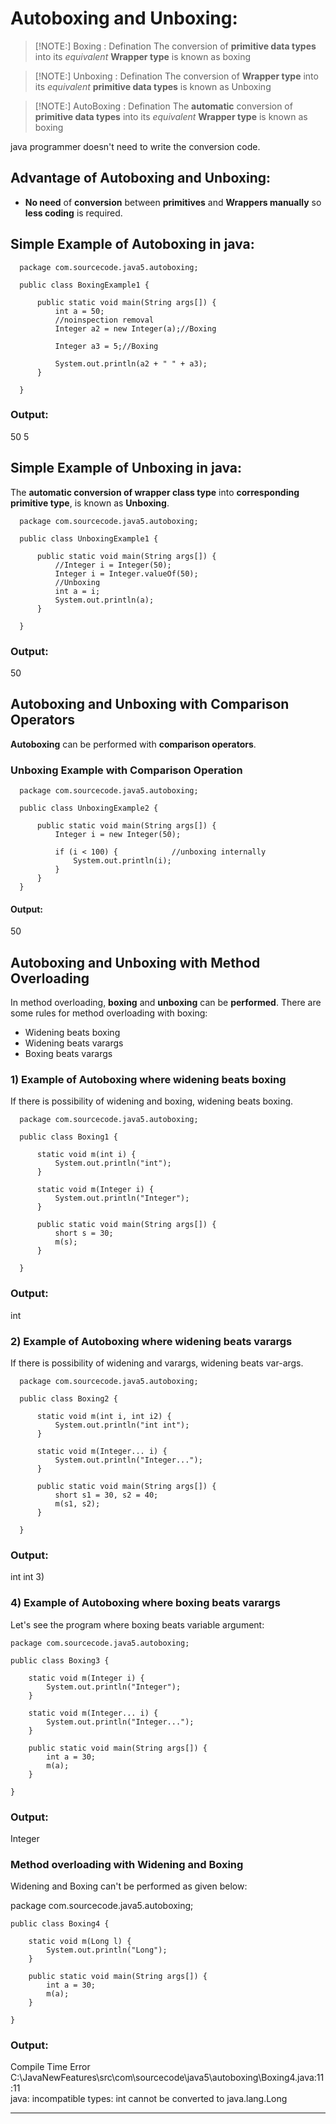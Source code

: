 # Autoboxing and Unboxing:


>[!NOTE:]
> Boxing : Defination
>The conversion of **primitive data types** into its _equivalent_ **Wrapper type** is known as boxing


>[!NOTE:]
> Unboxing : Defination
>The conversion of **Wrapper type** into its _equivalent_ **primitive data types** is known as Unboxing



>[!NOTE:]
> AutoBoxing : Defination
>The **automatic** conversion of **primitive data types** into its _equivalent_ **Wrapper type** is known as boxing

 java programmer doesn't need to write the conversion code.

## Advantage of Autoboxing and Unboxing:
* **No need** of **conversion** between **primitives** and **Wrappers manually** so **less coding** is required.

## Simple Example of Autoboxing in java:

      package com.sourcecode.java5.autoboxing;
      
      public class BoxingExample1 {
      
          public static void main(String args[]) {
              int a = 50;
              //noinspection removal
              Integer a2 = new Integer(a);//Boxing
      
              Integer a3 = 5;//Boxing
      
              System.out.println(a2 + " " + a3);
          }
      
      }


### Output:
50 5

## Simple Example of Unboxing in java:

The **automatic conversion of wrapper class type** into **corresponding primitive type**, is known as **Unboxing**. 
      
      package com.sourcecode.java5.autoboxing;
      
      public class UnboxingExample1 {
      
          public static void main(String args[]) {
              //Integer i = Integer(50);
              Integer i = Integer.valueOf(50);
              //Unboxing
              int a = i;
              System.out.println(a);
          }
      
      }


### Output:
50

## Autoboxing and Unboxing with **Comparison Operators**
**Autoboxing** can be performed with **comparison operators**. 

### Unboxing Example with Comparison Operation
      package com.sourcecode.java5.autoboxing;
      
      public class UnboxingExample2 {
      
          public static void main(String args[]) {
              Integer i = new Integer(50);
      
              if (i < 100) {            //unboxing internally
                  System.out.println(i);
              }
          }
      }

#### Output:
50

## Autoboxing and Unboxing with **Method Overloading**
In method overloading, **boxing** and **unboxing** can be **performed**. 
There are some rules for method overloading with boxing:
* Widening beats boxing
* Widening beats varargs
* Boxing beats varargs

### 1) Example of Autoboxing where widening beats boxing
   If there is possibility of widening and boxing, widening beats boxing.

      package com.sourcecode.java5.autoboxing;
      
      public class Boxing1 {
      
          static void m(int i) {
              System.out.println("int");
          }
      
          static void m(Integer i) {
              System.out.println("Integer");
          }
      
          public static void main(String args[]) {
              short s = 30;
              m(s);
          }
      
      }

### Output:
int

### 2) Example of Autoboxing where widening beats varargs
   If there is possibility of widening and varargs, widening beats var-args.

      package com.sourcecode.java5.autoboxing;
      
      public class Boxing2 {
      
          static void m(int i, int i2) {
              System.out.println("int int");
          }
      
          static void m(Integer... i) {
              System.out.println("Integer...");
          }
      
          public static void main(String args[]) {
              short s1 = 30, s2 = 40;
              m(s1, s2);
          }
      
      }

### Output:
int int
3) 
### 4) Example of Autoboxing where boxing beats varargs
   Let's see the program where boxing beats variable argument:

    package com.sourcecode.java5.autoboxing;
    
    public class Boxing3 {
    
        static void m(Integer i) {
            System.out.println("Integer");
        }
    
        static void m(Integer... i) {
            System.out.println("Integer...");
        }
    
        public static void main(String args[]) {
            int a = 30;
            m(a);
        }
    
    }


### Output:
Integer

### Method overloading with Widening and Boxing
Widening and Boxing can't be performed as given below:

package com.sourcecode.java5.autoboxing;

    public class Boxing4 {
    
        static void m(Long l) {
            System.out.println("Long");
        }
    
        public static void main(String args[]) {
            int a = 30;
            m(a);
        }
    
    }

### Output:
Compile Time Error<br>
C:\JavaNewFeatures\src\com\sourcecode\java5\autoboxing\Boxing4.java:11:11<br>
java: incompatible types: int cannot be converted to java.lang.Long<br>

---